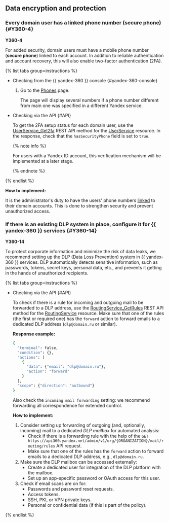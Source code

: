 ## Data encryption and protection

### Every domain user has a linked phone number (secure phone) {#Y360-4}

**Y360-4**

For added security, domain users must have a mobile phone number (**secure phone**) linked to each account. In addition to reliable authentication and account recovery, this will also enable two-factor authentication (2FA).

{% list tabs group=instructions %}

- Checking from the {{ yandex-360 }} console {#yandex-360-console}

  1. Go to the [Phones](https://id.yandex.ru/profile/phones) page.
   
      The page will display several numbers if a phone number different from main one was specified in a different Yandex service.

- Checking via the API {#API}

  To get the 2FA setup status for each domain user, use the [UserService_Get2fa](https://yandex.ru/dev/api360/doc/ru/ref/UserService/UserService_Get2fa) REST API method for the [UserService](https://yandex.ru/dev/api360/doc/ru/ref/UserService/) resource. In the response, check that the `hasSecurityPhone` field is set to `true`.
  
  {% note info %}

  For users with a Yandex ID account, this verification mechanism will be implemented at a later stage.

  {% endnote %}

{% endlist %}

**How to implement:**

It is the administrator's duty to have the users' phone numbers [linked](https://yandex.com/support/id/ru/authorization/phone.html) to their domain accounts. This is done to strengthen security and prevent unauthorized access.

### If there is an existing DLP system in place, configure it for {{ yandex-360 }} services {#Y360-14}

**Y360-14**

To protect corporate information and minimize the risk of data leaks, we recommend setting up the DLP (Data Loss Prevention) system in {{ yandex-360 }} services. DLP automatically detects sensitive information, such as passwords, tokens, secret keys, personal data, etc., and prevents it getting in the hands of unauthorized recipients.

{% list tabs group=instructions %}

- Checking via the API {#API}

  To check if there is a rule for incoming and outgoing mail to be forwarded to a DLP address, use the [RoutingService_GetRules](https://yandex.ru/dev/api360/doc/ru/ref/RoutingService/RoutingService_GetRules) REST API method for the [RoutingService](https://yandex.ru/dev/api360/doc/ru/ref/RoutingService/) resource. Make sure that one of the rules (the first or required one) has the `forward` action to forward emails to a dedicated DLP address (`dlp@domain.ru` or similar).

  **Response example:**

  ```bash
  {
    "terminal": false,
    "condition": {},
    "actions": [
      {
        "data": {"email": "dlp@domain.ru"},
        "action": "forward"
      }
    ],
    "scope": {"direction": "outbound"}
  }
  ```

  Also check the `incoming mail forwarding` setting: we recommend forwarding all correspondence for extended control.

  **How to implement:**

  1. Consider setting up forwarding of outgoing (and, optionally, incoming) mail to a dedicated _DLP mailbox_ for automated analysis:
      * Check if there is a forwarding rule with the help of the `GET https://api360.yandex.net/admin/v1/org/{ORGANIZATION}/mail/routing/rules` API request.
      * Make sure that one of the rules has the `forward` action to forward emails to a dedicated DLP address, e.g., `dlp@domain.ru`.
  1. Make sure the DLP mailbox can be accessed externally:
      * Create a dedicated user for integration of the DLP platform with the mailbox.
      * Set up an app-specific password or OAuth access for this user.
  1. Check if email scans are on for:
      * Passwords and password reset requests.
      * Access tokens.
      * SSH, PKI, or VPN private keys.
      * Personal or confidential data (if this is part of the policy).

{% endlist %}
